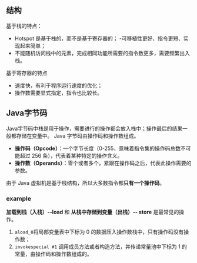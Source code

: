 ## 结构
基于栈的特点：
- Hotspot 是基于栈的，而不是基于寄存器的；
-可移植性更好、指令更短、实现起来简单；
- 不能随机访问栈中的元素，完成相同功能所需要的指令数更多，需要频繁出入栈。

基于寄存器的特点
- 速度快，有利于程序运行速度的优化；
- 操作数需要显式指定，指令也比较长。

## Java字节码
Java字节码中栈是用于操作，需要进行的操作都会放入栈中；操作最后的结果一般都存储在变量中。
Java 字节码由操作码和操作数组成。
-   **操作码（Opcode）**：一个字节长度（0-255，意味着指令集的操作码总数不可能超过 256 条），代表着某种特定的操作含义。
-  **操作数（Operands）**：零个或者多个，紧跟在操作码之后，代表此操作需要的参数。

由于 Java 虚拟机是基于栈结构，所以大多数指令都**只有一个操作码**。

### example
**加载到栈（入栈）--load** 和 **从栈中存储到变量（出栈）-- store** 是最常见的操作。
1. `aload_0`将局部变量表中下标为 0 的数据压入操作数栈中，只有操作码没有操作数；
2.  `invokespecial #1` 调用成员方法或者构造方法，并传递常量池中下标为 1 的常量，由操作码和操作数组成的。